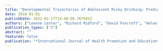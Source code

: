 ```yaml
---
title: "Developmental Trajectories of Adolescent Risky Drinking: Predictors from the Drug Education in Victoria Schools (DEVS) Study"
date: 2018-01-01
publishDate: 2022-02-17T14:48:56.767591Z
authors: ["Leanne Lester", "Richard Midford", "David Foxcroft", "Helen Cahill"]
publication_types: ["2"]
abstract: ""
featured: false
publication: "*International Journal of Health Promotion and Education*"
---
```


